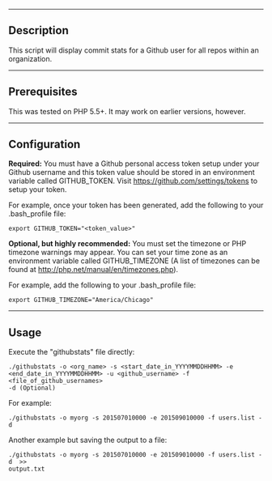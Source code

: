 ----
Description
----

This script will display commit stats for a Github user for all repos within an
organization.

----
Prerequisites
----

This was tested on PHP 5.5+. It may work on earlier versions, however.

----
Configuration
----
**Required:**
You must have a Github personal access token setup under your Github username
and this token value should be stored in an environment variable called
GITHUB_TOKEN. Visit https://github.com/settings/tokens to setup your token.

For example, once your token has been generated, add the following to your
.bash_profile file:
```
export GITHUB_TOKEN="<token_value>"
```

**Optional, but highly recommended:**
You must set the timezone or PHP timezone warnings may appear. You can set your
time zone as an environment variable called GITHUB_TIMEZONE (A list of timezones
can be found at http://php.net/manual/en/timezones.php).

For example, add the following to your .bash_profile file:
```
export GITHUB_TIMEZONE="America/Chicago"
```

----
Usage
----
Execute the "githubstats" file directly:
```
./githubstats -o <org_name> -s <start_date_in_YYYYMMDDHHMM> -e
<end_date_in_YYYYMMDDHHMM> -u <github_username> -f <file_of_github_usernames>
-d (Optional)
```

For example:
```
./githubstats -o myorg -s 201507010000 -e 201509010000 -f users.list -d
```

Another example but saving the output to a file:
```
./githubstats -o myorg -s 201507010000 -e 201509010000 -f users.list -d  >>
output.txt
```
